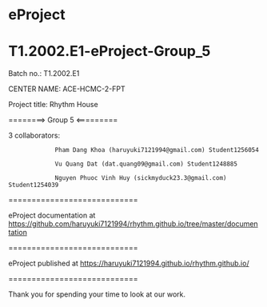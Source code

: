 # eProject
# T1.2002.E1-eProject-Group_5
Batch no.: T1.2002.E1

CENTER NAME: ACE-HCMC-2-FPT

Project title: Rhythm House

========> Group 5 <=========

3 collaborators: 

                 Pham Dang Khoa (haruyuki7121994@gmail.com) Student1256054

                 Vu Quang Dat (dat.quang09@gmail.com) Student1248885
                 
                 Nguyen Phuoc Vinh Huy (sickmyduck23.3@gmail.com) Student1254039
                 

============================

eProject documentation at https://github.com/haruyuki7121994/rhythm.github.io/tree/master/documentation

============================

eProject published at https://haruyuki7121994.github.io/rhythm.github.io/

============================

Thank you for spending your time to look at our work.
